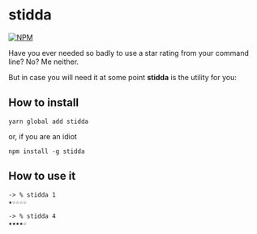 # stidda
[![NPM](https://nodei.co/npm/stidda.png?downloads=true&downloadRank=true&stars=true)](https://nodei.co/npm/stidda/)

Have you ever needed so badly to use a star rating from your command line?
No?
Me neither.

But in case you will need it at some point **stidda** is the utility for you:
## How to install
```
yarn global add stidda
```
or, if you are an idiot
```
npm install -g stidda
```

## How to use it
```
-> % stidda 1
★☆☆☆☆
```

```
-> % stidda 4
★★★★☆
```

